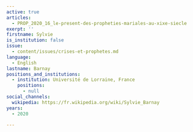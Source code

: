 ```yaml
---
active: true
articles:
  - PROP_2020_16_le-present-des-propheties-mariales-au-xixe-siecle
exerpt: ''
firstname: Sylvie
is_institution: false
issue:
  - content/issues/crises-et-prophetes.md
language:
  - English
lastname: Barnay
positions_and_institutions:
  - institution: Université de Lorraine, France
    positions:
      - null
social_channels:
  wikipedia: https://fr.wikipedia.org/wiki/Sylvie_Barnay
years:
  - 2020

---
```

